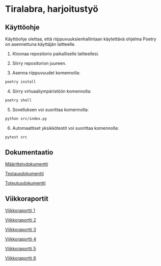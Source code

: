 # Tiralabra, harjoitustyö

## Käyttöohje

Käyttöohje olettaa, että riippuvuuksienhallintaan käytettävä ohjelma Poetry on asennettuna käyttäjän laitteelle.

1. Kloonaa repositorio paikalliselle laitteellesi.

2. Siirry repositorion juureen.

3. Asenna riippuvuudet komennolla:

```bash
poetry install
```

4. Siirry virtuaaliympäristöön komennolla:

```bash
poetry shell
```

5. Sovelluksen voi suorittaa komennolla:

```bash
python src/index.py
```

6. Automaattiset yksikkötestit voi suorittaa komennolla:

```bash
pytest src
```

## Dokumentaatio

[Määrittelydokumentti](https://github.com/Deepthetics/tiralabra/blob/main/dokumentaatio/vaatimusmaarittely.md)

[Testausdokumentti](https://github.com/Deepthetics/tiralabra/blob/main/dokumentaatio/testausdokumentti.md)

[Toteutusdokumentti](https://github.com/Deepthetics/tiralabra/blob/main/dokumentaatio/toteutusdokumentti.md)

## Viikkoraportit

[Viikkoraportti 1](https://github.com/Deepthetics/tiralabra/blob/main/dokumentaatio/viikkoraportit/viikkoraportti1.md)

[Viikkoraportti 2](https://github.com/Deepthetics/tiralabra/blob/main/dokumentaatio/viikkoraportit/viikkoraportti2.md)

[Viikkoraportti 3](https://github.com/Deepthetics/tiralabra/blob/main/dokumentaatio/viikkoraportit/viikkoraportti3.md)

[Viikkoraportti 4](https://github.com/Deepthetics/tiralabra/blob/main/dokumentaatio/viikkoraportit/viikkoraportti4.md)

[Viikkoraportti 5](https://github.com/Deepthetics/tiralabra/blob/main/dokumentaatio/viikkoraportit/viikkoraportti5.md)

[Viikkoraportti 6](https://github.com/Deepthetics/tiralabra/blob/main/dokumentaatio/viikkoraportit/viikkoraportti6.md)
